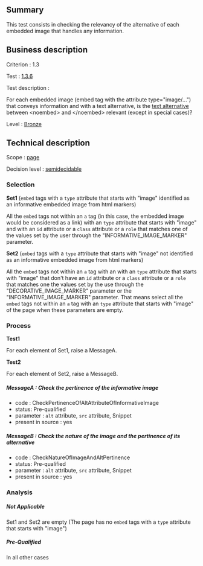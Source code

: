 ## Summary

This test consists in checking the relevancy of the alternative of each embedded image that handles any information.

## Business description

Criterion : 1.3

Test : [1.3.6](http://www.accessiweb.org/index.php/accessiweb-22-english-version.html#test-1-3-6)

Test description :

For each embedded image (embed tag with the attribute type=&quot;image/...&quot;) that conveys information and with a text alternative, is the [text alternative](http://www.accessiweb.org/index.php/glossary-76.html#mAltTexteImg) between &lt;noembed&gt; and &lt;/noembed&gt; relevant (except in special cases)?

Level : [Bronze](/en/category/rules-design/accessiweb-11/level/bronze)

## Technical description

Scope : [page](/en/category/rules-design/accessiweb-11/scope/page)

Decision level : [semidecidable](/en/category/rules-design/accessiweb-11/decision-level/semidecidable)

### Selection

**Set1** (`embed` tags with a `type` attribute that starts with "image" identified as an informative embedded image from html markers)

All the `embed` tags not within an `a` tag (in this case, the embedded image would be considered as a link) with an `type` attribute that starts with "image" and with an `id` attribute or a `class` attribute or a `role` that matches one of the values set by the user through the "INFORMATIVE_IMAGE_MARKER" parameter.

**Set2** (`embed` tags with a `type` attribute that starts with "image" not identified as an informative embedded image from html markers)

All the `embed` tags not within an `a` tag with an with an `type` attribute that starts with "image" that don't have an `id` attribute or a `class` attribute or a `role` that matches one the values set by the use through the "DECORATIVE_IMAGE_MARKER" parameter or the "INFORMATIVE_IMAGE_MARKER" parameter. That means select all the `embed` tags not within an `a` tag with an `type` attribute that starts with "image" of the page when these parameters are empty.

### Process

**Test1**

For each element of Set1, raise a MessageA.

**Test2**

For each element of Set2, raise a MessageB.

##### MessageA : Check the pertinence of the informative image

-   code : CheckPertinenceOfAltAttributeOfInformativeImage
-   status: Pre-qualified
-   parameter : `alt` attribute, `src` attribute, Snippet
-   present in source : yes

##### MessageB : Check the nature of the image and the pertinence of its alternative

-   code : CheckNatureOfImageAndAltPertinence
-   status: Pre-qualified
-   parameter : `alt` attribute, `src` attribute, Snippet
-   present in source : yes

### Analysis

##### Not Applicable

Set1 and Set2 are empty (The page has no `embed` tags with a `type` attribute that starts with "image")

##### Pre-Qualified

In all other cases
